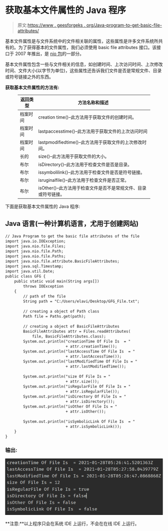 # 获取基本文件属性的 Java 程序

> 原文:[https://www . geesforgeks . org/Java-program-to-get-basic-file-attributes/](https://www.geeksforgeeks.org/java-program-to-get-the-basic-file-attributes/)

基本文件属性是与文件系统中的文件相关联的属性，这些属性是许多文件系统所共有的。为了获得基本的文件属性，我们必须使用 basic file attributes 接口。该接口于 2007 年推出，是 [nio 包](https://www.geeksforgeeks.org/introduction-to-java-nio-with-examples/#:~:text=Java%20NIO%20is%20a%20buffer,of%20the%20other%20NIO%20packages.)的一部分。

基本文件属性包含一些与文件相关的信息，如创建时间、上次访问时间、上次修改时间、文件大小(以字节为单位)，这些属性还告诉我们文件是否是常规文件、目录或符号链接之外的东西。

**获取基本文件属性的方法有:**

<figure class="table">

| 返回类型 | 方法名称和描述 |
| --- | --- |
| 档案时间 | creation time()–此方法用于获取文件的创建时间。 |
| 档案时间 | lastpaccesstime()–此方法用于获取文件的上次访问时间 |
| 档案时间 | lastpmodifiedtime()–此方法用于获取文件的上次修改时间。 |
| 长的 | size()–此方法用于获取文件的大小。 |
| 布尔 | isDirectory()–此方法用于检查文件是否是目录。 |
| 布尔 | issymbolilink()–此方法用于检查文件是否是符号链接。 |
| 布尔 | isruginalfile()–此方法用于检查文件是否正常。 |
| 布尔 | isOther()–此方法用于检查文件是否不是常规文件、目录或符号链接。 |

</figure>

下面是获取基本文件属性的 Java 程序:

## Java 语言(一种计算机语言，尤用于创建网站)

```
// Java Program to get the basic file attributes of the file
import java.io.IOException;
import java.nio.file.Files;
import java.nio.file.Path;
import java.nio.file.Paths;
import java.nio.file.attribute.BasicFileAttributes;
import java.sql.Timestamp;
import java.util.Date;
public class GFG {
    public static void main(String args[])
        throws IOException
    {
        // path of the file
        String path = "C:/Users/elavi/Desktop/GFG_File.txt";

        // creating a object of Path class
        Path file = Paths.get(path);

        // creating a object of BasicFileAttributes
        BasicFileAttributes attr = Files.readAttributes(
            file, BasicFileAttributes.class);
        System.out.println("creationTime Of File Is  = "
                           + attr.creationTime());
        System.out.println("lastAccessTime Of File Is  = "
                           + attr.lastAccessTime());
        System.out.println("lastModifiedTime Of File Is = "
                           + attr.lastModifiedTime());

        System.out.println("size Of File Is = "
                           + attr.size());
        System.out.println("isRegularFile Of File Is = "
                           + attr.isRegularFile());
        System.out.println("isDirectory Of File Is = "
                           + attr.isDirectory());
        System.out.println("isOther Of File Is = "
                           + attr.isOther());

        System.out.println("isSymbolicLink Of File Is  = "
                           + attr.isSymbolicLink());
    }
}
```

### **输出:**

![](img/8732ad19986cdc182a38104616cfbc43.png)

**注意:**以上程序只会在系统 IDE 上运行，不会在在线 IDE 上运行。